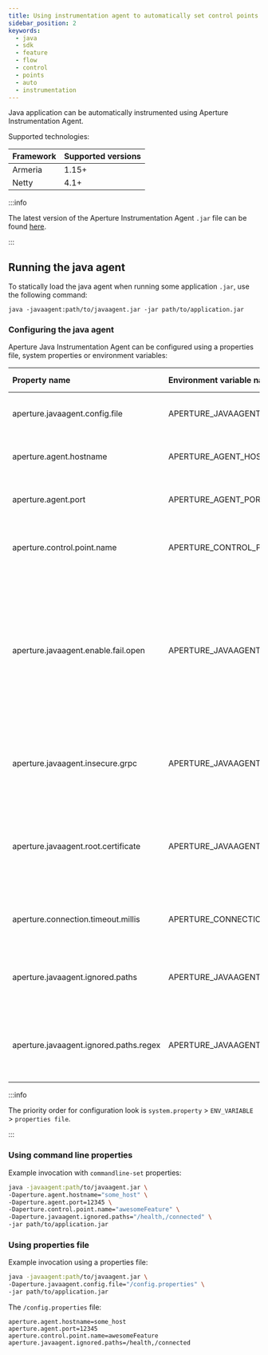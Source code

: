 ```yaml
---
title: Using instrumentation agent to automatically set control points
sidebar_position: 2
keywords:
  - java
  - sdk
  - feature
  - flow
  - control
  - points
  - auto
  - instrumentation
---
```


Java application can be automatically instrumented using Aperture
Instrumentation Agent.

Supported technologies:

| Framework | Supported versions |
| :-------- | :----------------- |
| Armeria   | 1.15+              |
| Netty     | 4.1+               |

:::info

The latest version of the Aperture Instrumentation Agent `.jar` file can be
found [here][aperture-javaagent].

:::

## Running the java agent

To statically load the java agent when running some application `.jar`, use the
following command:

`java -javaagent:path/to/javaagent.jar -jar path/to/application.jar`

### Configuring the java agent

Aperture Java Instrumentation Agent can be configured using a properties file,
system properties or environment variables:

<!-- vale off -->

| Property name                          | Environment variable name              | Default value | Description                                                                                                                                                                            |
| :------------------------------------- | :------------------------------------- | :------------ | :------------------------------------------------------------------------------------------------------------------------------------------------------------------------------------- |
| aperture.javaagent.config.file         | APERTURE_JAVAAGENT_CONFIG_FILE         |               | Path to a file containing configuration properties                                                                                                                                     |
| aperture.agent.hostname                | APERTURE_AGENT_HOSTNAME                | localhost     | Hostname of Aperture Agent to connect to                                                                                                                                               |
| aperture.agent.port                    | APERTURE_AGENT_PORT                    | 8089          | Port of Aperture Agent to connect to                                                                                                                                                   |
| aperture.control.point.name            | APERTURE_CONTROL_POINT_NAME            |               | (Required) Name of the control point this agent represents                                                                                                                             |
| aperture.javaagent.enable.fail.open    | APERTURE_JAVAAGENT_ENABLE_FAIL_OPEN    | true          | Sets the fail-open behavior for the client when the Aperture Agent is unreachable. <br /> If set to true, all traffic will pass through; if set to false, all traffic will be blocked. |
| aperture.javaagent.insecure.grpc       | APERTURE_JAVAAGENT_INSECURE_GRPC       | true          | Whether gRPC connection to Aperture Agent should be over plaintext                                                                                                                     |
| aperture.javaagent.root.certificate    | APERTURE_JAVAAGENT_ROOT_CERTIFICATE    |               | Path to a file containing root certificate to be used <br /> (insecure connection must be disabled)                                                                                    |
| aperture.connection.timeout.millis     | APERTURE_CONNECTION_TIMEOUT_MILLIS     | 1000          | Aperture Agent connection timeout in milliseconds                                                                                                                                      |
| aperture.javaagent.ignored.paths       | APERTURE_JAVAAGENT_IGNORED_PATHS       |               | Comma-separated list of paths that should not start a flow                                                                                                                             |
| aperture.javaagent.ignored.paths.regex | APERTURE_JAVAAGENT_IGNORED_PATHS_REGEX |               | Whether the configured ignored paths should be read as regular expressions                                                                                                             |

<!-- vale on -->

:::info

The priority order for configuration look is `system.property` >
`ENV_VARIABLE` > `properties file`.

:::

### Using command line properties

Example invocation with `commandline-set` properties:

```sh
java -javaagent:path/to/javaagent.jar \
-Daperture.agent.hostname="some_host" \
-Daperture.agent.port=12345 \
-Daperture.control.point.name="awesomeFeature" \
-Daperture.javaagent.ignored.paths="/health,/connected" \
-jar path/to/application.jar
```

### Using properties file

Example invocation using a properties file:

```sh
java -javaagent:path/to/javaagent.jar \
-Daperture.javaagent.config.file="/config.properties" \
-jar path/to/application.jar
```

The `/config.properties` file:

```properties
aperture.agent.hostname=some_host
aperture.agent.port=12345
aperture.control.point.name=awesomeFeature
aperture.javaagent.ignored.paths=/health,/connected
```

[aperture-javaagent]:
  https://repo1.maven.org/maven2/com/fluxninja/aperture/aperture-javaagent
